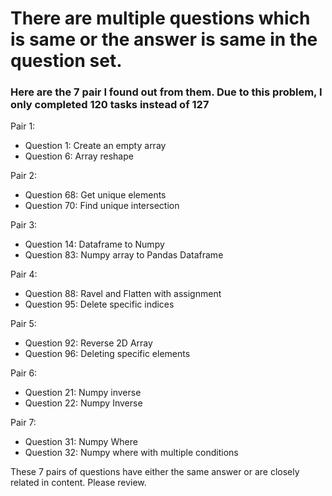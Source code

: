 # There are multiple questions which is same or the answer is same in the question set.
### Here are the 7 pair I found out from them. Due to this problem, I only completed 120 tasks instead of 127

Pair 1:
- Question 1: Create an empty array
- Question 6: Array reshape

Pair 2:
- Question 68: Get unique elements
- Question 70: Find unique intersection

Pair 3:
- Question 14: Dataframe to Numpy
- Question 83: Numpy array to Pandas Dataframe

Pair 4:
- Question 88: Ravel and Flatten with assignment
- Question 95: Delete specific indices

Pair 5:
- Question 92: Reverse 2D Array
- Question 96: Deleting specific elements

Pair 6:
- Question 21: Numpy inverse
- Question 22: Numpy Inverse

Pair 7:
- Question 31: Numpy Where
- Question 32: Numpy where with multiple conditions

These 7 pairs of questions have either the same answer or are closely related in content. Please review.
